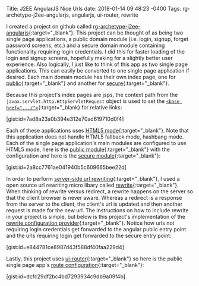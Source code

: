 Title: J2EE AngularJS Nice Urls
date: 2018-01-14 09:48:23 -0400
Tags: rg-archetype-j2ee-angularjs, angularjs, ui-router, rewrite

I created a project on github called [rg-archetype-j2ee-angularjs](https://github.com/gwnio/rg-archetype-j2ee-angularjs){:target="_blank"}.  This project can be thought of as being two single page applications, a public domain module (i.e. login, signup, forget password screens, etc.) and a secure domain module containing functionality requiring login credentials.  I did this for faster loading of the login and signup screens, hopefully making for a slightly better user experience.  Also logically, I just like to think of this app as two single page applications.  This can easily be converted to one single page application if desired.  Each main domain module has their own index page, one for [public](https://github.com/gwnio/rg-archetype-j2ee-angularjs/blob/master/WebContent/client/src/index-app-public.jsp){:target="_blank"} and another for [secure](https://github.com/gwnio/rg-archetype-j2ee-angularjs/blob/master/WebContent/client/src/index-app-secure.jsp){:target="_blank"}.

Because this project's index pages are jsps, the context path from the ```javax.servlet.http.HttpServletRequest``` object is used to set the [```<base href=".../">```](https://github.com/gwnio/rg-archetype-j2ee-angularjs/blob/62336a6e6a6c4f8e234f6e52e8c07da315dc8c25/WebContent/client/src/index-app-public.jsp#L6){:target="_blank} for relative links:

[gist:id=7ad8a23a0b394e312e70ad619710d0f4]

Each of these applications uses [HTML5 mode](https://docs.angularjs.org/guide/$location#html5-mode){:target="_blank"}.  Note that this application does not handle HTML5 fallback mode, hashbang mode.  Each of the single page application's main modules are configured to use HTML5 mode, here is the [public module](https://github.com/gwnio/rg-archetype-j2ee-angularjs/blob/62336a6e6a6c4f8e234f6e52e8c07da315dc8c25/WebContent/client/src/app/app-public.js#L13){:target="_blank"} with the configuration and here is the [secure module](https://github.com/gwnio/rg-archetype-j2ee-angularjs/blob/62336a6e6a6c4f8e234f6e52e8c07da315dc8c25/WebContent/client/src/app/app-secure.js#L13){:target="_blank"}:

[gist:id=2a8cc7761ae041940b5c609665bee22d]

In order to perform [server-side url rewriting](https://docs.angularjs.org/guide/$location#server-side){:target="_blank"}, I used a open source url rewriting micro libary called [rewrite](https://www.ocpsoft.org/rewrite){:target="_blank"}.  When thinking of rewrite versus redirect, a rewrite happens on the server so that the client browser is never aware.  Whereas a redirect is a response from the server to the client, the client's url is updated and then another request is made for the new url.  The instructions on how to include rewrite in your project is simple, but below is this project's implementation of the [rewrite configuration provider](https://github.com/gwnio/rg-archetype-j2ee-angularjs/blob/master/src/org/rg/archetype/web/UrlRewriteConfigurationProvider.java){:target="_blank"}.  Notice how urls not requiring login credentials get forwarded to the angular public entry point and the urls requiring login get forwarded to the secure entry point:

[gist:id=e844781ce8987d43f588df40faa229d4]

Lastly, this project uses [ui-router](https://github.com/angular-ui/ui-router){:target="_blank"} so here is the public single page app's [route configuration](https://github.com/gwnio/rg-archetype-j2ee-angularjs/blob/62336a6e6a6c4f8e234f6e52e8c07da315dc8c25/WebContent/client/src/app/public/MainModule.js#L29){:target="_blank"}:

[gist:id=dcfc29df2bc4bd7293934c9db9a09f4b]


 